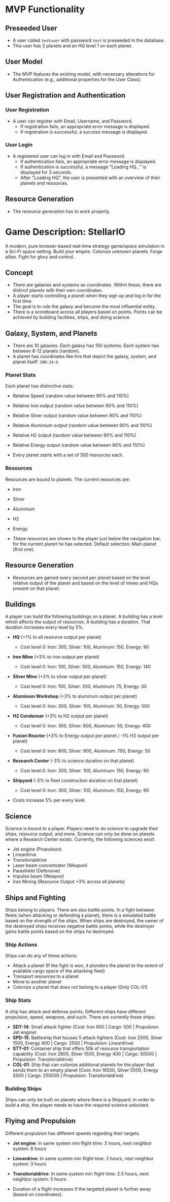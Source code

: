 # MVP Functionality

## Preseeded User
- A user called `testuser` with password `test` is preseeded in the database.
- This user has 3 planets and an HQ level 1 on each planet.

## User Model
- The MVP features the existing model, with necessary alterations for Authentication (e.g., additional properties for the User Class).

## User Registration and Authentication
### User Registration
- A user can register with Email, Username, and Password.
  - If registration fails, an appropriate error message is displayed.
  - If registration is successful, a success message is displayed.

### User Login
- A registered user can log in with Email and Password.
  - If authentication fails, an appropriate error message is displayed.
  - If authentication is successful, a message "Loading HQ..." is displayed for 3 seconds.
  - After "Loading HQ", the user is presented with an overview of their planets and resources.

## Resource Generation
- The resource generation has to work properly.

# Game Description: StellarIO
A modern, pure browser-based real-time strategy game/space simulation in a Sci-Fi space setting. Build your empire. Colonize unknown planets. Forge allies. Fight for glory and control.

## Concept
- There are galaxies and systems as coordinates. Within these, there are distinct planets with their own coordinates.
- A player starts controlling a planet when they sign up and log in for the first time.
- The goal is to rule the galaxy and become the most influential entity.
- There is a scoreboard across all players based on points. Points can be achieved by building facilities, ships, and doing science.

## Galaxy, System, and Planets
- There are 10 galaxies. Each galaxy has 150 systems. Each system has between 6-12 planets (random).
- A planet has coordinates like this that depict the galaxy, system, and planet itself: `100:14:6`.

### Planet Stats
Each planet has distinctive stats:
- Relative Speed (random value between 90% and 110%)
- Relative Iron output (random value between 90% and 110%)
- Relative Silver output (random value between 90% and 110%)
- Relative Aluminium output (random value between 90% and 110%)
- Relative H2 output (random value between 90% and 110%)
- Relative Energy output (random value between 90% and 110%)

- Every planet starts with a set of 500 resources each.

### Resources
Resources are bound to planets. The current resources are:
- Iron
- Silver
- Aluminium
- H2
- Energy

- These resources are shown to the player just below the navigation bar, for the current planet he has selected. Default selection: Main planet (first one).

## Resource Generation
- Resources are gained every second per planet based on the level relative output of the planet and based on the level of mines and HQs present on that planet.

## Buildings
A player can build the following buildings on a planet. A building has a level which affects the output of resources. A building has a duration. That duration increases every level by 5%.
- **HQ** (+1% to all resource output per planet)
  - Cost level 0: Iron: 300, Silver: 100, Aluminum: 150, Energy: 90

- **Iron Mine** (+3% to iron output per planet)
  - Cost level 0: Iron: 100, Silver: 500, Aluminum: 150, Energy: 140

- **Silver Mine** (+3% to silver output per planet)
  - Cost level 0: Iron: 100, Silver: 200, Aluminum: 75, Energy: 30

- **Aluminum Workshop** (+3% to aluminum output per planet)
  - Cost level 0: Iron: 300, Silver: 100, Aluminum: 50, Energy: 500

- **H2 Condenser** (+3% to H2 output per planet)
  - Cost level 0: Iron: 350, Silver: 600, Aluminum: 50, Energy: 400

- **Fusion Reactor** (+3% to Energy output per planet / -1% H2 output per planet)
  - Cost level 0: Iron: 800, Silver: 900, Aluminum: 750, Energy: 50

- **Research Center** (-3% to science duration on that planet)
  - Cost level 0: Iron: 300, Silver: 100, Aluminum: 150, Energy: 90

- **Shipyard** (-3% to fleet construction duration on that planet)
  - Cost level 0: Iron: 300, Silver: 100, Aluminum: 150, Energy: 90

- Costs increase 5% per every level.

## Science
Science is bound to a player. Players need to do science to upgrade their ships, resource output, and more. Science can only be done on planets where a Research Center exists.
Currently, the following sciences exist:
- Jet engine (Propulsion)
- Lineardrive
- Transitorialdrive
- Laser beam concentrator (Weapon)
- Parashield (Defensive)
- Impulse beam (Weapon)
- Iron Mining (Resource Output +3% across all planets)

## Ships and Fighting
Ships belong to players. There are also battle points. In a fight between fleets (when attacking or defending a planet), there is a simulated battle based on the strength of the ships. When ships are destroyed, the owner of the destroyed ships receives negative battle points, while the destroyer gains battle points based on the ships he destroyed.

### Ship Actions
Ships can do any of these actions:
- Attack a planet (If the fight is won, it plunders the planet to the extent of available cargo space of the attacking fleet)
- Transport resources to a planet
- Move to another planet
- Colonize a planet that does not belong to a player (Only COL-01)

### Ship Stats
A ship has attack and defense points. Different ships have different propulsion, speed, weapons, and such. There are currently these ships:
- **SDT-14**: Small attack fighter (Cost: Iron 650 | Cargo: 500 | Propulsion: Jet engine)
- **SPD-15**: Battleship that houses 5 attack fighters (Cost: Iron 2500, Silver 1500, Energy 400 | Cargo: 2500 | Propulsion: Lineardrive)
- **STT-01**: Container ship that offers 50k of resource transportation capability (Cost: Iron 2800, Silver 1500, Energy 400 | Cargo: 50000 | Propulsion: Transitorialdrive)
- **COL-01**: Ship that can colonize additional planets for the player that sends them to an empty planet (Cost: Iron 16500, Silver 5500, Energy 5500 | Cargo: 255000 | Propulsion: Transitorialdrive)

### Building Ships
Ships can only be built on planets where there is a Shipyard. In order to build a ship, the player needs to have the required science unlocked.

## Flying and Propulsion
Different propulsion has different speeds regarding their targets.
- **Jet engine**: In same system min flight time: 3 hours, next neighbor system: 8 hours
- **Lineardrive**: In same system min flight time: 2 hours, next neighbor system: 3 hours
- **Transitorialdrive**: In same system min flight time: 2.5 hours, next neighbor system: 5 hours

- Duration of a flight increases if the targeted planet is further away (based on coordinates).

